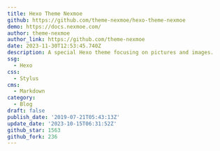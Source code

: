 ```yaml
---
title: Hexo Theme Nexmoe
github: https://github.com/theme-nexmoe/hexo-theme-nexmoe
demo: https://docs.nexmoe.com/
author: theme-nexmoe
author_link: https://github.com/theme-nexmoe
date: 2023-11-30T12:53:45.740Z
description: A special Hexo theme focusing on pictures and images.
ssg:
  - Hexo
css:
  - Stylus
cms:
  - Markdown
category:
  - Blog
draft: false
publish_date: '2019-07-21T05:43:13Z'
update_date: '2023-10-15T06:31:52Z'
github_star: 1563
github_fork: 236
---
```

